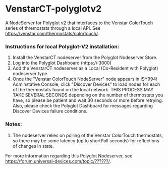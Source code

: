 # VenstarCT-polyglotv2
A NodeServer for Polyglot v2 that interfaces to the Venstar ColorTouch series of thremostats through a local API. See https://venstar.com/thermostats/colortouch/.

### Instructions for local Polyglot-V2 installation:

1. Install the VenstarCT nodeserver from the Polyglot Nodeserver Store.
2. Log into the Polyglot Dashboard (https://<Polyglot Server IP Address>:3000)
3. Add the VenstarCT nodeserver as a Local (Co-Resident with Polyglot) nodeserver type.
4. Once the "Venstar ColorTouch NodeServer" node appears in ISY994i Adminstative Console, click "Discover Devices" to load nodes for each of the thermostats found on the local network. THIS PROCESS MAY TAKE SEVERAL SECONDS depending on the number of thermostats you have, so please be patient and wait 30 seconds or more before retrying. Also, please check the Polyglot Dashboard for messages regarding Discover Devices failure conditions.

### Notes:

1. The nodeserver relies on polling of the Venstar ColorTouch thermostats, so there may be some latency (up to shortPoll seconds) for reflections of changes in state.

For more information regarding this Polyglot Nodeserver, see https://forum.universal-devices.com/topic/??????/.